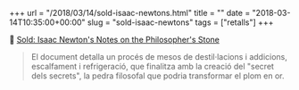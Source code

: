 +++
url = "/2018/03/14/sold-isaac-newtons.html"
title = ""
date = "2018-03-14T10:35:00+00:00"
slug = "sold-isaac-newtons"
tags = ["retalls"]
+++

📎 [Sold: Isaac Newton's Notes on the Philosopher's Stone](https://www.atlasobscura.com/articles/newton-studied-alchemy-philosophers-stone)

> El document detalla un procés de mesos de destil·lacions i addicions, escalfament i refrigeració, que finalitza amb la creació del "secret dels secrets", la pedra filosofal que podria transformar el plom en or.

